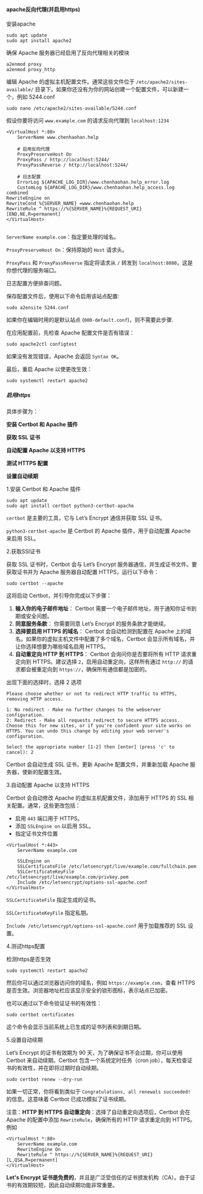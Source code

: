 #### apache反向代理(并启用https)

安装apache

```
sudo apt update
sudo apt install apache2
```

确保 Apache 服务器已经启用了反向代理相关的模块

```
a2enmod proxy
a2enmod proxy_http
```

编辑 Apache 的虚拟主机配置文件。通常这些文件位于 `/etc/apache2/sites-available/` 目录下。如果你还没有为你的网站创建一个配置文件，可以新建一个，例如 5244.conf

```
sudo nano /etc/apache2/sites-available/5244.conf
```

假设你要将访问 `www.example.com` 的请求反向代理到 `localhost:1234`

```
<VirtualHost *:80>
    ServerName www.chenhaohan.help

    # 启用反向代理
    ProxyPreserveHost On
    ProxyPass / http://localhost:5244/
    ProxyPassReverse / http://localhost:5244/

    # 日志配置
    ErrorLog ${APACHE_LOG_DIR}/www.chenhaohan.help_error.log
    CustomLog ${APACHE_LOG_DIR}/www.chenhaohan.help_access.log combined
RewriteEngine on
RewriteCond %{SERVER_NAME} =www.chenhaohan.help
RewriteRule ^ https://%{SERVER_NAME}%{REQUEST_URI} [END,NE,R=permanent]
</VirtualHost>


```

`ServerName example.com`：指定要处理的域名。

`ProxyPreserveHost On`：保持原始的 `Host` 请求头。

`ProxyPass` 和 `ProxyPassReverse` 指定将请求从 `/` 转发到 `localhost:8080`，这是你想代理的服务端口。

日志配置方便排查问题。



保存配置文件后，使用以下命令启用该站点配置:

```
sudo a2ensite 5244.conf
```

如果你在编辑时用的是默认站点 (`000-default.conf`)，则不需要此步骤.



在应用配置前，先检查 Apache 配置文件是否有错误：

```
sudo apache2ctl configtest
```

如果没有发现错误，Apache 会返回 `Syntax OK`。



最后，重启 Apache 以使更改生效：

```
sudo systemctl restart apache2
```





##### 启用https

具体步骤为：

**安装 Certbot 和 Apache 插件**

**获取 SSL 证书**

**自动配置 Apache 以支持 HTTPS**

**测试 HTTPS 配置**

**设置自动续期**



 1.安装 Certbot 和 Apache 插件

```
sudo apt update
sudo apt install certbot python3-certbot-apache
```

`certbot` 是主要的工具，它与 Let’s Encrypt 通信并获取 SSL 证书。

`python3-certbot-apache` 是 Certbot 的 Apache 插件，用于自动配置 Apache 来启用 SSL。



2.获取SSl证书

获取 SSL 证书时，Certbot 会与 Let’s Encrypt 服务器通信，并生成证书文件。要获取证书并为 Apache 服务器自动配置 HTTPS，运行以下命令：

```
sudo certbot --apache
```

这将启动 Certbot，并引导你完成以下步骤：

1. **输入你的电子邮件地址**： Certbot 需要一个电子邮件地址，用于通知你证书到期或安全问题。
2. **同意服务条款**： 你需要同意 Let’s Encrypt 的服务条款才能继续。
3. **选择要启用 HTTPS 的域名**： Certbot 会自动检测到配置在 Apache 上的域名。如果你的虚拟主机文件中配置了多个域名，Certbot 会显示所有域名，并让你选择想要为哪些域名启用 HTTPS。
4. **自动重定向 HTTP 到 HTTPS**： Certbot 会询问你是否要将所有 HTTP 请求重定向到 HTTPS。建议选择 `2`，启用自动重定向，这样所有通过 `http://` 的请求都会被重定向到 `https://`，确保所有通信都是加密的。

出现下面的选择时，选择 2 选项

```
Please choose whether or not to redirect HTTP traffic to HTTPS, removing HTTP access.

1: No redirect - Make no further changes to the webserver configuration.
2: Redirect - Make all requests redirect to secure HTTPS access. Choose this for new sites, or if you're confident your site works on HTTPS. You can undo this change by editing your web server's configuration.

Select the appropriate number [1-2] then [enter] (press 'c' to cancel): 2
```

Certbot 会自动生成 SSL 证书，更新 Apache 配置文件，并重新加载 Apache 服务器，使新的配置生效。



3.自动配置 Apache 以支持 HTTPS

Certbot 会自动修改 Apache 的虚拟主机配置文件，添加用于 HTTPS 的 SSL 相关配置。通常，这些更改包括：

- 启用 `443` 端口用于 HTTPS。
- 添加 `SSLEngine on` 以启用 SSL。
- 指定证书文件位置

```
<VirtualHost *:443>
    ServerName example.com

    SSLEngine on
    SSLCertificateFile /etc/letsencrypt/live/example.com/fullchain.pem
    SSLCertificateKeyFile /etc/letsencrypt/live/example.com/privkey.pem
    Include /etc/letsencrypt/options-ssl-apache.conf
</VirtualHost>
```

`SSLCertificateFile` 指定生成的证书。

`SSLCertificateKeyFile` 指定私钥。

`Include /etc/letsencrypt/options-ssl-apache.conf` 用于加载推荐的 SSL 设置。



4.测试https配置

检测https是否生效

```
sudo systemctl restart apache2
```

然后你可以通过浏览器访问你的域名，例如 `https://example.com`，查看 HTTPS 是否生效。浏览器地址栏应该显示安全的锁形图标，表示站点已加密。

也可以通过以下命令验证证书的有效性：

```
sudo certbot certificates
```

这个命令会显示当前系统上已生成的证书列表和到期日期。



5.设置自动续期

Let’s Encrypt 的证书有效期为 90 天，为了确保证书不会过期，你可以使用 Certbot 来自动续期。Certbot 包含一个系统定时任务（cron job），每天检查证书的有效性，并在即将过期时自动续期。

```
sudo certbot renew --dry-run
```

如果一切正常，你将看到类似于 `Congratulations, all renewals succeeded!` 的信息。这意味着 Certbot 已成功模拟了证书续期。



注意：**HTTP 到 HTTPS 自动重定向**：选择了自动重定向选项后，Certbot 会在 Apache 的配置中添加 `RewriteRule`，确保所有的 HTTP 请求重定向到 HTTPS。例如

```
<VirtualHost *:80>
    ServerName example.com
    RewriteEngine On
    RewriteRule ^ https://%{SERVER_NAME}%{REQUEST_URI} [L,QSA,R=permanent]
</VirtualHost>
```

**Let's Encrypt 证书是免费的**，并且是广泛受信任的证书颁发机构（CA）。由于证书的有效期较短，因此自动续期功能非常重要。